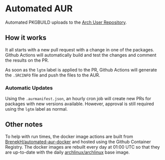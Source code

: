 # Automated AUR

Automated PKGBUILD uploads to the [Arch User Repository](https://aur.archlinux.org).

## How it works

It all starts with a new pull request with a change in one of the packages.
Github Actions will automatically build and test the changes and comment the results on the PR.

As soon as the `lgtm` label is applied to the PR, Github Actions will generate the `.SRCINFO` file and push the files to the AUR.

### Automatic Updates

Using the `.aurmanifest.json`, an hourly cron job will create new PRs for packages with new versions available.
However, approval is still required using the `lgtm` label as normal.

## Other notes

To help with run times, the docker image actions are built from [BrenekH/automated-aur-docker](https://github.com/BrenekH/automated-aur-docker) and hosted using the Github Container Registry.
The docker images are rebuilt every day at 01:00 UTC so that they are up-to-date with the daily [archlinux/archlinux](https://hub.docker.com/r/archlinux/archlinux) base image.
